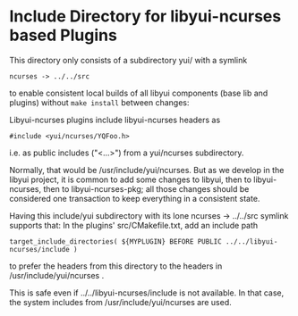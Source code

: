 # Include Directory for libyui-ncurses based Plugins

This directory only consists of a subdirectory yui/ with a symlink

    ncurses -> ../../src

to enable consistent local builds of all libyui components (base lib and
plugins) without `make install` between changes:

Libyui-ncurses plugins include libyui-ncurses headers as

    #include <yui/ncurses/YQFoo.h>

i.e. as public includes ("<...>") from a yui/ncurses subdirectory.

Normally, that would be /usr/include/yui/ncurses. But as we develop in the
libyui project, it is common to add some changes to libyui, then to
libyui-ncurses, then to libyui-ncurses-pkg; all those changes should be
considered one transaction to keep everything in a consistent state.

Having this include/yui subdirectory with its lone ncurses -> ../../src symlink
supports that: In the plugins' src/CMakefile.txt, add an include path

    target_include_directories( ${MYPLUGIN} BEFORE PUBLIC ../../libyui-ncurses/include )

to prefer the headers from this directory to the headers in /usr/include/yui/ncurses .

This is safe even if ../../libyui-ncurses/include is not available. In that
case, the system includes from /usr/include/yui/ncurses are used.
